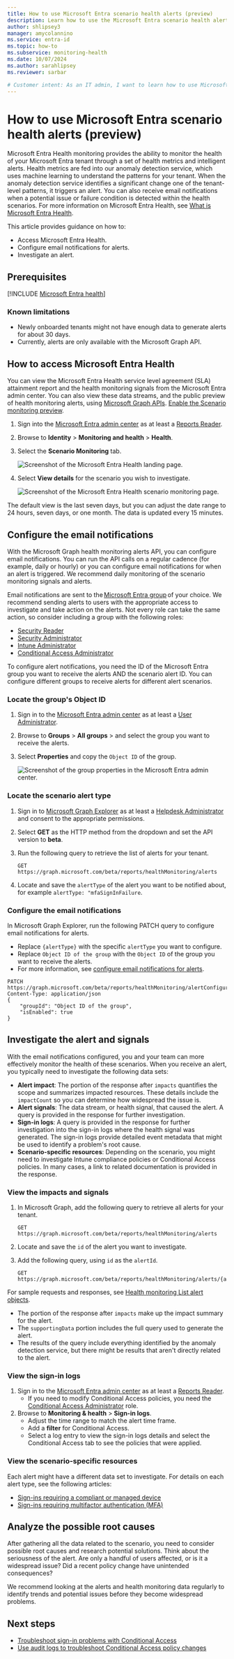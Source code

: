 ```yaml
---
title: How to use Microsoft Entra scenario health alerts (preview)
description: Learn how to use the Microsoft Entra scenario health alerts to monitor and improve the health of your tenant.
author: shlipsey3
manager: amycolannino
ms.service: entra-id
ms.topic: how-to
ms.subservice: monitoring-health
ms.date: 10/07/2024
ms.author: sarahlipsey
ms.reviewer: sarbar

# Customer intent: As an IT admin, I want to learn how to use Microsoft Entra scenario health to monitor and improve the health of my tenant.
---
```


# How to use Microsoft Entra scenario health alerts (preview)

Microsoft Entra Health monitoring provides the ability to monitor the health of your Microsoft Entra tenant through a set of health metrics and intelligent alerts. Health metrics are fed into our anomaly detection service, which uses machine learning to understand the patterns for your tenant. When the anomaly detection service identifies a significant change one of the tenant-level patterns, it triggers an alert. You can also receive email notifications when a potential issue or failure condition is detected within the health scenarios. For more information on Microsoft Entra Health, see [What is Microsoft Entra Health](concept-microsoft-entra-health.md).

This article provides guidance on how to:

- Access Microsoft Entra Health.
- Configure email notifications for alerts.
- Investigate an alert.

## Prerequisites

[!INCLUDE [Microsoft Entra health](../../includes/licensing-health.md)]

### Known limitations

- Newly onboarded tenants might not have enough data to generate alerts for about 30 days.
- Currently, alerts are only available with the Microsoft Graph API.

## How to access Microsoft Entra Health

You can view the Microsoft Entra Health service level agreement (SLA) attainment report and the health monitoring signals from the Microsoft Entra admin center. You can also view these data streams, and the public preview of health monitoring alerts, using [Microsoft Graph APIs](/graph/api/resources/healthmonitoring-overview?view=graph-rest-beta&preserve-view=true). [Enable the Scenario monitoring preview](https://entra.microsoft.com/?feature.tokencaching=true&feature.internalgraphapiversion=true#view/Microsoft_AAD_IAM/FeaturePreviewsListBlade).

1. Sign into the [Microsoft Entra admin center](https://entra.microsoft.com) as at least a [Reports Reader](../role-based-access-control/permissions-reference.md#reports-reader).

1. Browse to **Identity** > **Monitoring and health** > **Health**.

1. Select the **Scenario Monitoring** tab.

    ![Screenshot of the Microsoft Entra Health landing page.](media/howto-use-health-scenario-alerts/identity-health-landing-page.png)

1. Select **View details** for the scenario you wish to investigate.

    ![Screenshot of the Microsoft Entra Health scenario monitoring page.](media/howto-use-health-scenario-alerts/scenario-monitoring.png)

The default view is the last seven days, but you can adjust the date range to 24 hours, seven days, or one month. The data is updated every 15 minutes.

## Configure the email notifications

With the Microsoft Graph health monitoring alerts API, you can configure email notifications. You can run the API calls on a regular cadence (for example, daily or hourly) or you can configure email notifications for when an alert is triggered. We recommend daily monitoring of the scenario monitoring signals and alerts.

Email notifications are sent to the [Microsoft Entra group](../../fundamentals/concept-learn-about-groups.md) of your choice. We recommend sending alerts to users with the appropriate access to investigate and take action on the alerts. Not every role can take the same action, so consider including a group with the following roles: 

- [Security Reader](../role-based-access-control/permissions-reference.md#security-reader)
- [Security Administrator](../role-based-access-control/permissions-reference.md#security-administrator)
- [Intune Administrator](../role-based-access-control/permissions-reference.md#intune-administrator)
- [Conditional Access Administrator](../role-based-access-control/permissions-reference.md#conditional-access-administrator)

To configure alert notifications, you need the ID of the Microsoft Entra group you want to receive the alerts AND the scenario alert ID. You can configure different groups to receive alerts for different alert scenarios. 

### Locate the group's Object ID

1. Sign in to the [Microsoft Entra admin center](https://entra.microsoft.com) as at least a [User Administrator](../role-based-access-control/permissions-reference.md#user-administrator).
1. Browse to **Groups** > **All groups** > and select the group you want to receive the alerts.
1. Select **Properties** and copy the `Object ID` of the group. 

    ![Screenshot of the group properties in the Microsoft Entra admin center.](media/howto-use-health-scenario-alerts/locate-group-id.png)

### Locate the scenario alert type

1. Sign in to [Microsoft Graph Explorer](https://developer.microsoft.com/en-us/graph/graph-explorer) as at least a [Helpdesk Administrator](../role-based-access-control/permissions-reference.md#helpdesk-administrator) and consent to the appropriate permissions.
1. Select **GET** as the HTTP method from the dropdown and set the API version to **beta**.
1. Run the following query to retrieve the list of alerts for your tenant.

    ```http
    GET https://graph.microsoft.com/beta/reports/healthMonitoring/alerts
    ```
1. Locate and save the `alertType` of the alert you want to be notified about, for example `alertType: "mfaSignInFailure`.

### Configure the email notifications

In Microsoft Graph Explorer, run the following PATCH query to configure email notifications for alerts.

- Replace `{alertType}` with the specific `alertType` you want to configure.
- Replace `Object ID of the group` with the `Object ID` of the group you want to receive the alerts.
- For more information, see [configure email notifications for alerts](/graph/api/healthmonitoring-alertconfiguration-update?view=graph-rest-beta&preserve-view=true).

```http
PATCH https://graph.microsoft.com/beta/reports/healthMonitoring/alertConfigurations/{alertType}
Content-Type: application/json
{
    "groupId": "Object ID of the group",
    "isEnabled": true
}
```

## Investigate the alert and signals

With the email notifications configured, you and your team can more effectively monitor the health of these scenarios. When you receive an alert, you typically need to investigate the following data sets:

- **Alert impact**: The portion of the response after `impacts` quantifies the scope and summarizes impacted resources. These details include the `impactCount` so you can determine how widespread the issue is.  
- **Alert signals**: The data stream, or health signal, that caused the alert. A query is provided in the response for further investigation.
- **Sign-in logs**: A query is provided in the response for further investigation into the sign-in logs where the health signal was generated. The sign-in logs provide detailed event metadata that might be used to identify a problem's root cause.
- **Scenario-specific resources**: Depending on the scenario, you might need to investigate Intune compliance policies or Conditional Access policies. In many cases, a link to related documentation is provided in the response.

### View the impacts and signals

1. In Microsoft Graph, add the following query to retrieve all alerts for your tenant.

    ```http
    GET https://graph.microsoft.com/beta/reports/healthMonitoring/alerts
    ```

1. Locate and save the `id` of the alert you want to investigate.

1. Add the following query, using `id` as the `alertId`.

    ```http
    GET https://graph.microsoft.com/beta/reports/healthMonitoring/alerts/{alertId}
    ```
For sample requests and responses, see [Health  monitoring List alert objects](/graph/api/healthmonitoring-healthmonitoringroot-list-alerts?view=graph-rest-beta&preserve-view=true).
- The portion of the response after `impacts` make up the impact summary for the alert.
- The `supportingData` portion includes the full query used to generate the alert.
- The results of the query include everything identified by the anomaly detection service, but there might be results that aren't directly related to the alert.

### View the sign-in logs

1. Sign in to the [Microsoft Entra admin center](https://entra.microsoft.com) as at least a [Reports Reader](../role-based-access-control/permissions-reference.md#reports-reader).
    - If you need to modify Conditional Access policies, you need the [Conditional Access Administrator](../role-based-access-control/permissions-reference.md#conditional-access-administrator) role.
1. Browse to **Monitoring & health** > **Sign-in logs**.
    - Adjust the time range to match the alert time frame.
    - Add a **filter** for Conditional Access.
    - Select a log entry to view the sign-in logs details and select the Conditional Access tab to see the policies that were applied.

### View the scenario-specific resources

Each alert might have a different data set to investigate. For details on each alert type, see the following articles:

- [Sign-ins requiring a compliant or managed device](scenario-health-sign-ins-compliant-managed-device.md)
- [Sign-ins requiring multifactor authentication (MFA)](scenario-health-sign-ins-mfa.md)

## Analyze the possible root causes

After gathering all the data related to the scenario, you need to consider possible root causes and research potential solutions. Think about the seriousness of the alert. Are only a handful of users affected, or is it a widespread issue? Did a recent policy change have unintended consequences?

We recommend looking at the alerts and health monitoring data regularly to identify trends and potential issues before they become widespread problems. 

## Next steps

- [Troubleshoot sign-in problems with Conditional Access](../conditional-access/troubleshoot-conditional-access.md)
- [Use audit logs to troubleshoot Conditional Access policy changes](../conditional-access/troubleshoot-policy-changes-audit-log.md)
